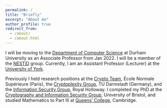 ```yaml
---
permalink: /
title: "Briefly"
excerpt: "About me"
author_profile: true
redirect_from: 
  - /about/
  - /about.html
---
```


I will be moving to the [Department of Computer Science](https://www.durham.ac.uk/departments/academic/computer-science/research/groups/) at Durham University as an Associate Professor from Jan 2022. I will be a member of the [NESTiD](https://nestid.webspace.durham.ac.uk/) group. Currently, I am an Assistant Professor (Lecturer) at the [University of York](https://www.york.ac.uk/study/undergraduate/courses/bsc-beng-computer-science/). 

Previously I held research positions at the [Crypto Team](https://crypto.di.ens.fr/web2py), École Normale Supérieure (Paris), the [Cryptoplexity Group](https://www.cryptoplexity.informatik.tu-darmstadt.de/), TU Darmstadt (Germany), and the [Information Security Group](https://www.royalholloway.ac.uk/research-and-teaching/departments-and-schools/information-security/research/), Royal Holloway. I completed my PhD at the [Cryptography and Information Security Group](http://www.bris.ac.uk/engineering/research/cryptography/ ), University of Bristol, and studied Mathematics to Part III at [Queens’ College](https://www.queens.cam.ac.uk/), Cambridge.

